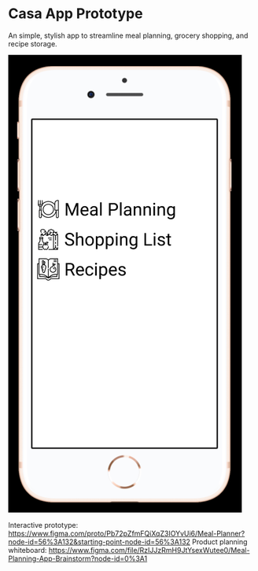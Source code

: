 # Casa App Prototype
An simple, stylish app to streamline meal planning, grocery shopping, and recipe storage.

![Image of Casa App Homepage](/casa-app-menu-image.png)

Interactive prototype: https://www.figma.com/proto/Pb72pZfmFQiXqZ3IOYvUi6/Meal-Planner?node-id=56%3A132&starting-point-node-id=56%3A132
Product planning whiteboard: https://www.figma.com/file/RzIJJzRmH9JtYsexWutee0/Meal-Planning-App-Brainstorm?node-id=0%3A1
